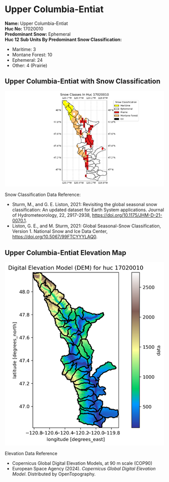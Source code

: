 # Upper Columbia-Entiat


**Name:**             Upper Columbia-Entiat <br>
**Huc No:**           17020010 <br> 
**Predominant Snow:** Ephemeral <br>
**Huc 12 Sub Units By Predominant Snow Classification:**
- Maritime: 3
- Montane Forest: 10
- Ephemeral: 24
- Other: 4 (Prairie) 


## Upper Columbia-Entiat with Snow Classification 

![Snow Classes Map](../basic_maps/Snow_classes_in_17020010.png)

Snow Classification Data Reference: 
- Sturm, M., and G. E. Liston, 2021: Revisiting the global seasonal snow classification: An updated dataset for Earth System applications.  Journal of Hydrometeorology, 22, 2917-2938, https://doi.org/10.1175/JHM-D-21-0070.1.
- Liston, G. E., and M. Sturm, 2021: Global Seasonal-Snow Classification, Version 1. National Snow and Ice Data Center, https://doi.org/10.5067/99FTCYYYLAQ0.

## Upper Columbia-Entiat Elevation Map 
![Elevation Map](../basic_maps/dem_huc17020010.png)

Elevation Data Reference 
- Copernicus Global Digital Elevation Models, at 90 m scale (COP90)
- European Space Agency (2024).  <i>Copernicus Global Digital Elevation Model</i>.  Distributed by OpenTopography.

